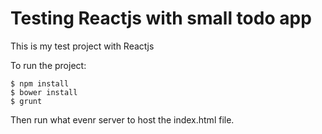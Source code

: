 Testing Reactjs with small todo app
=============
This is my test project with Reactjs

To run the project:

	$ npm install
 	$ bower install
 	$ grunt

Then run what evenr server to host the index.html file.
